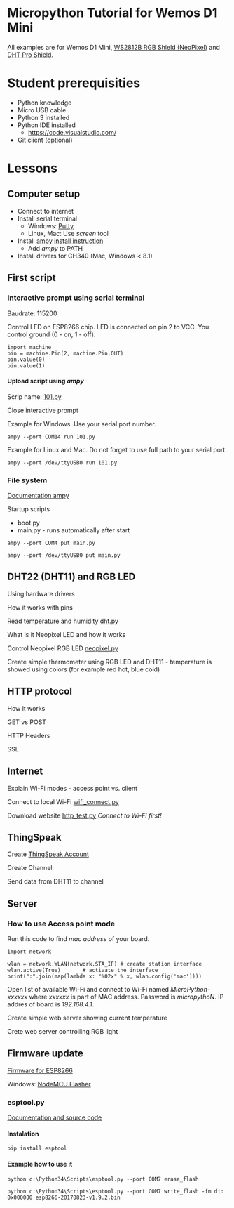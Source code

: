 # Micropython Tutorial for Wemos D1 Mini

All examples are for Wemos D1 Mini, [WS2812B RGB Shield (NeoPixel)](https://www.wemos.cc/product/ws2812b-rgb-shield.html) and [DHT Pro Shield](https://www.wemos.cc/product/dht-pro-shield.html).

# Student prerequisities

* Python knowledge
* Micro USB cable
* Python 3 installed
* Python IDE installed
  * https://code.visualstudio.com/
* Git client (optional)

# Lessons

## Computer setup

* Connect to internet
* Install serial terminal 
  * Windows: [Putty](http://www.putty.org/)
  * Linux, Mac: Use _screen_ tool 
* Install [ampy](https://learn.adafruit.com/micropython-basics-load-files-and-run-code/overview)  [install instruction](https://github.com/adafruit/ampy)
  * Add _ampy_ to PATH
* Install drivers for CH340 (Mac, Windows < 8.1)

## First script

### Interactive prompt using serial terminal

Baudrate: 115200

Control LED on ESP8266 chip. LED is connected on pin 2 to VCC. You control ground (0 - on, 1 - off).

```
import machine
pin = machine.Pin(2, machine.Pin.OUT)
pin.value(0)
pin.value(1)
```

#### Upload script using _ampy_

Scrip name: [101.py](101.py)

Close interactive prompt

Example for Windows. Use your serial port number.

```
ampy --port COM14 run 101.py
```

Example for Linux and Mac. Do not forget to use full path to your serial port.

```
ampy --port /dev/ttyUSB0 run 101.py
```

### File system

[Documentation ampy](https://learn.adafruit.com/micropython-basics-load-files-and-run-code/file-operations)

Startup scripts
* boot.py
* main.py - runs automatically after start

```
ampy --port COM4 put main.py
```

```
ampy --port /dev/ttyUSB0 put main.py
```

## DHT22 (DHT11) and RGB LED

Using hardware drivers

How it works with pins

Read temperature and humidity [dht.py](dht.py)

What is it Neopixel LED and how it works

Control Neopixel RGB LED [neopixel.py](neopixel.py)

Create simple thermometer using RGB LED and DHT11 - temperature is showed using colors (for example red hot, blue cold)

## HTTP protocol

How it works

GET vs POST

HTTP Headers

SSL

## Internet

Explain Wi-Fi modes - access point vs. client

Connect to local Wi-Fi [wifi_connect.py](wifi_connect.py)

Download website [http_test.py](http_test.py) _Connect to Wi-Fi first!_

## ThingSpeak

Create [ThingSpeak Account](https://thingspeak.com/)

Create Channel

Send data from DHT11 to channel

## Server

### How to use Access point mode

Run this code to find _mac address_ of your board.

```
import network

wlan = network.WLAN(network.STA_IF) # create station interface
wlan.active(True)       # activate the interface
print(":".join(map(lambda x: "%02x" % x, wlan.config('mac'))))
```

Open list of available Wi-Fi and connect to Wi-Fi named _MicroPython-xxxxxx_ where _xxxxxx_ is part of MAC address. Password is _micropythoN_. IP addres of board is _192.168.4.1_.

Create simple web server showing current temperature

Crete web server controlling RGB light

## Firmware update

[Firmware for ESP8266](http://micropython.org/download#esp8266)

Windows: [NodeMCU Flasher](https://github.com/nodemcu/nodemcu-flasher)

### esptool.py

[Documentation and source code](https://github.com/espressif/esptool)

#### Instalation

```
pip install esptool
```

#### Example how to use it

```
python c:\Python34\Scripts\esptool.py --port COM7 erase_flash

python c:\Python34\Scripts\esptool.py --port COM7 write_flash -fm dio 0x000000 esp8266-20170823-v1.9.2.bin
```

